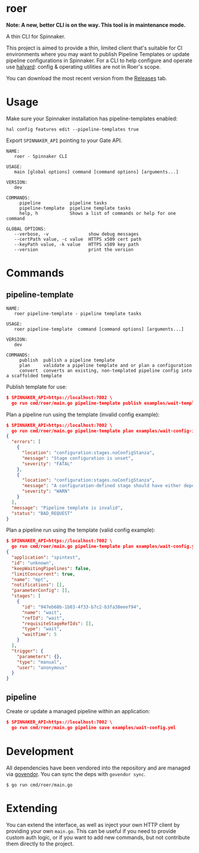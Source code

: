 # roer

**Note: A new, better CLI is on the way. This tool is in maintenance mode.**

A thin CLI for Spinnaker.

This project is aimed to provide a thin, limited client that's suitable for
CI environments where you may want to publish Pipeline Templates or update
pipeline configurations in Spinnaker. For a CLI to help configure and operate
use [halyard][halyard]: config & operating utilities are not in Roer's scope.

You can download the most recent version from the [Releases][releases] tab.

# Usage

Make sure your Spinnaker installation has pipeline-templates enabled:

`hal config features edit --pipeline-templates true`

Export `SPINNAKER_API` pointing to your Gate API.

```
NAME:
   roer - Spinnaker CLI

USAGE:
   main [global options] command [command options] [arguments...]

VERSION:
   dev

COMMANDS:
     pipeline           pipeline tasks
     pipeline-template  pipeline template tasks
     help, h            Shows a list of commands or help for one command

GLOBAL OPTIONS:
   --verbose, -v               show debug messages
   --certPath value, -c value  HTTPS x509 cert path
   --keyPath value, -k value   HTTPS x509 key path
   --version                   print the version
```

# Commands

## pipeline-template

```
NAME:
   roer pipeline-template - pipeline template tasks

USAGE:
   roer pipeline-template  command [command options] [arguments...]

VERSION:
   dev

COMMANDS:
     publish  publish a pipeline template
     plan     validate a pipeline template and or plan a configuration
     convert  converts an existing, non-templated pipeline config into a scaffolded template
```

Publish template for use:

```json
$ SPINNAKER_API=https://localhost:7002 \
  go run cmd/roer/main.go pipeline-template publish examples/wait-template.yml
```

Plan a pipeline run using the template (invalid config example):

```json
$ SPINNAKER_API=https://localhost:7002 \
  go run cmd/roer/main.go pipeline-template plan examples/wait-config-invalid.yml
{
  "errors": [
    {
      "location": "configuration:stages.noConfigStanza",
      "message": "Stage configuration is unset",
      "severity": "FATAL"
    },
    {
      "location": "configuration:stages.noConfigStanza",
      "message": "A configuration-defined stage should have either dependsOn or an inject rule defined",
      "severity": "WARN"
    }
  ],
  "message": "Pipeline template is invalid",
  "status": "BAD_REQUEST"
}
```

Plan a pipeline run using the template (valid config example):

```json
$ SPINNAKER_API=https://localhost:7002 \
  go run cmd/roer/main.go pipeline-template plan examples/wait-config.yml
{
  "application": "spintest",
  "id": "unknown",
  "keepWaitingPipelines": false,
  "limitConcurrent": true,
  "name": "mpt",
  "notifications": [],
  "parameterConfig": [],
  "stages": [
    {
      "id": "947eb68b-1b03-4f33-b7c2-b3fa38eeef94",
      "name": "wait",
      "refId": "wait",
      "requisiteStageRefIds": [],
      "type": "wait",
      "waitTime": 5
    }
  ],
  "trigger": {
    "parameters": {},
    "type": "manual",
    "user": "anonymous"
  }
}
```

## pipeline

Create or update a managed pipeline within an application:

```json
$ SPINNAKER_API=https://localhost:7002 \
  go run cmd/roer/main.go pipeline save examples/wait-config.yml
```


# Development

All dependencies have been vendored into the repository and are managed via
[govendor](https://github.com/kardianos/govendor). You can sync the deps with `govendor sync`.

`$ go run cmd/roer/main.go`

# Extending

You can extend the interface, as well as inject your own HTTP client by providing
your own `main.go`. This can be useful if you need to provide custom auth logic,
or if you want to add new commands, but not contribute them directly to the
project.

[releases]: https://github.com/spinnaker/roer/releases
[glide]: https://github.com/Masterminds/glide
[halyard]: https://github.com/spinnaker/halyard
